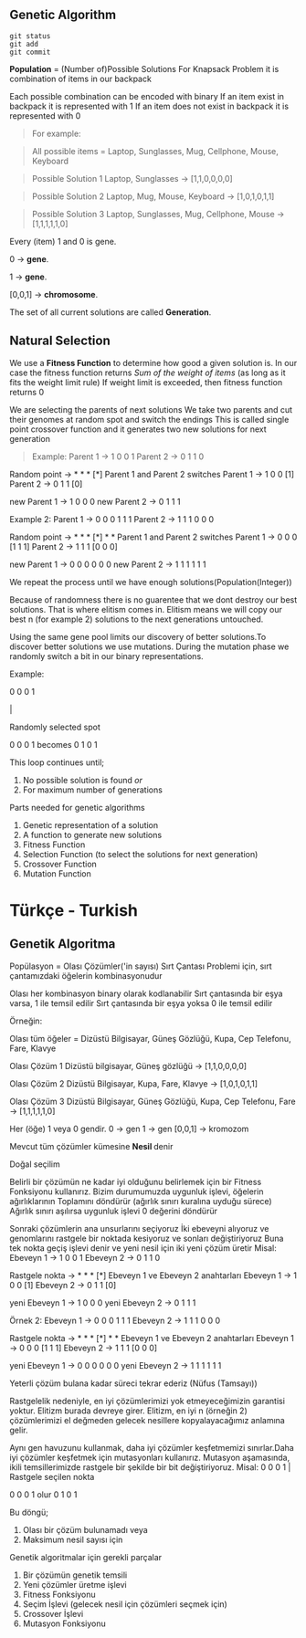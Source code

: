 ## Genetic Algorithm

```
git status
git add
git commit
```

**Population** = (Number of)Possible Solutions
For Knapsack Problem it is combination of items in our backpack

Each possible combination can be encoded with binary
If an item exist in backpack it is represented with 1 
If an item does not exist in backpack it is represented with 0

>For example:

>All possible items = Laptop, Sunglasses, Mug, Cellphone, Mouse, Keyboard

>Possible Solution 1
>Laptop, Sunglasses -> [1,1,0,0,0,0]

>Possible Solution 2
>Laptop, Mug, Mouse, Keyboard -> [1,0,1,0,1,1]

>Possible Solution 3 
>Laptop, Sunglasses, Mug, Cellphone, Mouse -> [1,1,1,1,1,0]

Every (item) 1 and 0 is gene.

0 -> **gene**.

1 -> **gene**.


[0,0,1] -> **chromosome**.

The set of all current solutions are called <b>Generation</b>.

## Natural Selection

We use a **Fitness Function** to determine how good a given solution is.
In our case the fitness function returns *Sum of the weight of items* (as long as it fits the weight limit rule)
If weight limit is exceeded, then fitness function returns 0

We are selecting the parents of next solutions
We take two parents and cut their genomes at random spot and switch the endings
This is called single point crossover function and it generates two new solutions for next generation
>Example:
Parent 1 -> 1 0 0 1
>Parent 2 -> 0 1 1 0

Random point -> * * * [*]
Parent 1 and Parent 2 switches
Parent 1 -> 1 0 0 [1]
Parent 2 -> 0 1 1 [0]

new Parent 1 -> 1 0 0 0
new Parent 2 -> 0 1 1 1

Example 2:
Parent 1 -> 0 0 0 1 1 1
Parent 2 -> 1 1 1 0 0 0

Random point -> * * * [*] * *
Parent 1 and Parent 2 switches
Parent 1 -> 0 0 0 [1 1 1]
Parent 2 -> 1 1 1 [0 0 0]

new Parent 1 -> 0 0 0 0 0 0
new Parent 2 -> 1 1 1 1 1 1

We repeat the process until we have enough solutions(Population(Integer))

Because of randomness there is no guarentee that we dont destroy our best solutions.
That is where elitism comes in. Elitism means we will copy our best n (for example 2) solutions to the next generations untouched.

Using the same gene pool limits our discovery of better solutions.To discover better solutions we use mutations.
During the mutation phase we randomly switch a bit in our binary representations.

Example:

0 0 0 1

  |
  
Randomly selected spot

0 0 0 1 becomes
0 1 0 1

This loop continues until;
1) No possible solution is found
*or*
2) For maximum number of generations

Parts needed for genetic algorithms
1) Genetic representation of a solution
2) A function to generate new solutions
3) Fitness Function
4) Selection Function (to select the solutions for next generation)
5) Crossover Function
6) Mutation Function

# Türkçe - Turkish

## Genetik Algoritma

Popülasyon = Olası Çözümler('in sayısı)
Sırt Çantası Problemi için, sırt çantamızdaki öğelerin kombinasyonudur

Olası her kombinasyon binary olarak kodlanabilir
Sırt çantasında bir eşya varsa, 1 ile temsil edilir
Sırt çantasında bir eşya yoksa 0 ile temsil edilir

Örneğin:

Olası tüm öğeler = Dizüstü Bilgisayar, Güneş Gözlüğü, Kupa, Cep Telefonu, Fare, Klavye

Olası Çözüm 1
Dizüstü bilgisayar, Güneş gözlüğü -> [1,1,0,0,0,0]

Olası Çözüm 2
Dizüstü Bilgisayar, Kupa, Fare, Klavye -> [1,0,1,0,1,1]

Olası Çözüm 3
Dizüstü Bilgisayar, Güneş Gözlüğü, Kupa, Cep Telefonu, Fare -> [1,1,1,1,1,0]

Her (öğe) 1 veya 0 gendir.
0 -> gen
1 -> gen
[0,0,1] -> kromozom

Mevcut tüm çözümler kümesine <b> Nesil </b> denir

Doğal seçilim

Belirli bir çözümün ne kadar iyi olduğunu belirlemek için bir Fitness Fonksiyonu kullanırız.
Bizim durumumuzda uygunluk işlevi, öğelerin ağırlıklarının Toplamını döndürür (ağırlık sınırı kuralına uyduğu sürece)
Ağırlık sınırı aşılırsa uygunluk işlevi 0 değerini döndürür

Sonraki çözümlerin ana unsurlarını seçiyoruz
İki ebeveyni alıyoruz ve genomlarını rastgele bir noktada kesiyoruz ve sonları değiştiriyoruz
Buna tek nokta geçiş işlevi denir ve yeni nesil için iki yeni çözüm üretir
Misal:
Ebeveyn 1 -> 1 0 0 1
Ebeveyn 2 -> 0 1 1 0

Rastgele nokta -> * * * [*]
Ebeveyn 1 ve Ebeveyn 2 anahtarları
Ebeveyn 1 -> 1 0 0 [1]
Ebeveyn 2 -> 0 1 1 [0]

yeni Ebeveyn 1 -> 1 0 0 0
yeni Ebeveyn 2 -> 0 1 1 1

Örnek 2:
Ebeveyn 1 -> 0 0 0 1 1 1
Ebeveyn 2 -> 1 1 1 0 0 0

Rastgele nokta -> * * * [*] * *
Ebeveyn 1 ve Ebeveyn 2 anahtarları
Ebeveyn 1 -> 0 0 0 [1 1 1]
Ebeveyn 2 -> 1 1 1 [0 0 0]

yeni Ebeveyn 1 -> 0 0 0 0 0 0
yeni Ebeveyn 2 -> 1 1 1 1 1 1

Yeterli çözüm bulana kadar süreci tekrar ederiz (Nüfus (Tamsayı))

Rastgelelik nedeniyle, en iyi çözümlerimizi yok etmeyeceğimizin garantisi yoktur.
Elitizm burada devreye girer. Elitizm, en iyi n (örneğin 2) çözümlerimizi el değmeden gelecek nesillere kopyalayacağımız anlamına gelir.

Aynı gen havuzunu kullanmak, daha iyi çözümler keşfetmemizi sınırlar.Daha iyi çözümler keşfetmek için mutasyonları kullanırız.
Mutasyon aşamasında, ikili temsillerimizde rastgele bir şekilde bir bit değiştiriyoruz.
Misal:
0 0 0 1
  |
Rastgele seçilen nokta

0 0 0 1 olur
0 1 0 1

Bu döngü;
1) Olası bir çözüm bulunamadı
veya
2) Maksimum nesil sayısı için

Genetik algoritmalar için gerekli parçalar
1) Bir çözümün genetik temsili
2) Yeni çözümler üretme işlevi
3) Fitness Fonksiyonu
4) Seçim İşlevi (gelecek nesil için çözümleri seçmek için)
5) Crossover İşlevi
6) Mutasyon Fonksiyonu
